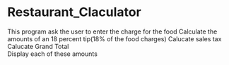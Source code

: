 # Restaurant_Claculator

This program ask the user to enter the charge for the food
Calculate the amounts of an 18 percent tip(18% of the food charges)
Calucate sales tax 
Calucate Grand Total  
Display each of these amounts